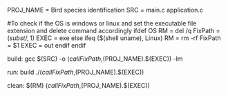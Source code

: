 PROJ_NAME = Bird species identification
SRC = main.c application.c

#To check if the OS is windows or linux and set the executable file extension and delete command accordingly
ifdef OS
   RM = del /q
   FixPath = $(subst /,\,$1)
   EXEC = exe
else
   ifeq ($(shell uname), Linux)
      RM = rm -rf
      FixPath = $1
	  EXEC = out
   endif
endif

build:
	gcc $(SRC) -o $(call FixPath,$(PROJ_NAME).$(EXEC)) -lm

run: build
	./$(call FixPath,$(PROJ_NAME).$(EXEC))

clean:
	$(RM) $(call FixPath,$(PROJ_NAME).$(EXEC))
